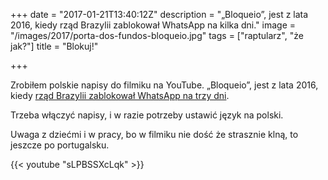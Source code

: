 +++
date = "2017-01-21T13:40:12Z"
description = "„Bloqueio”, jest z lata 2016, kiedy rząd Brazylii zablokował WhatsApp na kilka dni."
image = "/images/2017/porta-dos-fundos-bloqueio.jpg"
tags = ["raptularz", "że jak?"]
title = "Blokuj!"

+++

Zrobiłem polskie napisy do filmiku na YouTube.  „Bloqueio”, jest z lata 2016,
kiedy [rząd Brazylii zablokował WhatsApp na trzy dni][1].

[1]: http://wiadomosci.onet.pl/swiat/brazylia-sad-nakazal-48-godzinna-blokade-aplikacji-whatsapp/559s2y

Trzeba włączyć napisy, i w razie potrzeby ustawić język na polski.

Uwaga z dziećmi i w pracy, bo w filmiku nie dość że strasznie klną, to jeszcze
po portugalsku.

{{< youtube "sLPBSSXcLqk" >}}
<!--more-->
